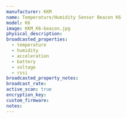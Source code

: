 ```yaml
---
manufacturer: KKM
name: Temperature/Humidity Sensor Beacon K6
model: K6
image: KKM_K6-beacon.jpg
physical_description:
broadcasted_properties:
  - temperature
  - humidity
  - acceleration
  - battery
  - voltage
  - rssi
broadcasted_property_notes:
broadcast_rate:
active_scan: true
encryption_key:
custom_firmware:
notes:
---
```

